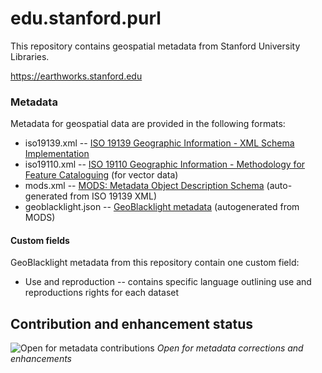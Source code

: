 # edu.stanford.purl

This repository contains geospatial metadata from Stanford University Libraries.

https://earthworks.stanford.edu

### Metadata

Metadata for geospatial data are provided in the following formats:

- iso19139.xml -- [ISO 19139 Geographic Information - XML Schema Implementation](https://www.iso.org/obp/ui#iso:std:iso:ts:19139:-1:ed-1:v1:en)
- iso19110.xml -- [ISO 19110 Geographic Information - Methodology for Feature Cataloguing](https://www.iso.org/obp/ui/#iso:std:iso:19110:ed-2:v1:en) (for vector data)
- mods.xml -- [MODS: Metadata Object Description Schema](http://www.loc.gov/standards/mods) (auto-generated from ISO 19139 XML)
- geoblacklight.json -- [GeoBlacklight metadata](https://github.com/geoblacklight/geoblacklight/blob/master/schema/geoblacklight-schema.md) (autogenerated from MODS)

#### Custom fields

GeoBlacklight metadata from this repository contain one custom field:

- Use and reproduction -- contains specific language outlining use and reproductions rights for each dataset


## Contribution and enhancement status

![Open for metadata contributions](https://upload.wikimedia.org/wikipedia/commons/archive/0/0e/20170421060213%21Location_dot_green.svg) *Open for metadata corrections and enhancements*
